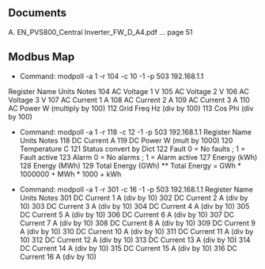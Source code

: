 

## Documents
A. EN_PVS800_Central Inverter_FW_D_A4.pdf ... page 51


## Modbus Map
- Command: modpoll -a 1 -r 104 -c 10 -1 -p 503 192.168.1.1

Register		Name					Units		Notes
104			AC Voltage 1 		V
105			AC Voltage 2 		V
106			AC Voltage 3 		V
107			AC Current 1 		A
108			AC Current 2 		A
109			AC Current 3 		A
110			AC Power				W 		(multiply by 100)
112			Grid Freq			Hz 	(div by 100)
113			Cos Phi						(div by 100)


- Command: modpoll -a 1 -r 118 -c 12 -1 -p 503 192.168.1.1
Register		Name				Units	Notes
118 			DC Current		A
119 			DC Power			W		(mult by 1000)
120			Temperature		C
121			Status					convert by Dict
122			Fault						0 = No faults ; 1 = Fault active
123			Alarm						0 = No alarms ; 1 = Alarm active
127			Energy (kWh)
128			Energy (MWh)
129			Total Energy (GWh)
** Total Energy 	= GWh * 1000000 + MWh * 1000 + kWh
		

- Command: modpoll -a 1 -r 301 -c 16 -1 -p 503 192.168.1.1
Register		Name				Units	Notes
301 			DC Current 1	A		(div by 10)
302 			DC Current 2	A		(div by 10)
303 			DC Current 3	A		(div by 10)
304 			DC Current 4	A		(div by 10)
305 			DC Current 5	A		(div by 10)
306 			DC Current 6	A		(div by 10)
307 			DC Current 7	A		(div by 10)
308 			DC Current 8	A		(div by 10)
309 			DC Current 9	A		(div by 10)
310 			DC Current 10	A		(div by 10)
311 			DC Current 11	A		(div by 10)
312 			DC Current 12	A		(div by 10)
313 			DC Current 13	A		(div by 10)
314 			DC Current 14	A		(div by 10)
315 			DC Current 15	A		(div by 10)
316 			DC Current 16	A		(div by 10)


